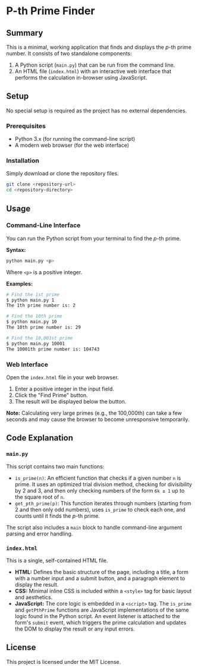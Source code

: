 # P-th Prime Finder

## Summary

This is a minimal, working application that finds and displays the *p*-th prime number. It consists of two standalone components:

1.  A Python script (`main.py`) that can be run from the command line.
2.  An HTML file (`index.html`) with an interactive web interface that performs the calculation in-browser using JavaScript.

## Setup

No special setup is required as the project has no external dependencies.

### Prerequisites

-   Python 3.x (for running the command-line script)
-   A modern web browser (for the web interface)

### Installation

Simply download or clone the repository files.

```bash
git clone <repository-url>
cd <repository-directory>
```

## Usage

### Command-Line Interface

You can run the Python script from your terminal to find the *p*-th prime.

**Syntax:**

```bash
python main.py <p>
```

Where `<p>` is a positive integer.

**Examples:**

```bash
# Find the 1st prime
$ python main.py 1
The 1th prime number is: 2

# Find the 10th prime
$ python main.py 10
The 10th prime number is: 29

# Find the 10,001st prime
$ python main.py 10001
The 10001th prime number is: 104743
```

### Web Interface

Open the `index.html` file in your web browser.

1.  Enter a positive integer in the input field.
2.  Click the "Find Prime" button.
3.  The result will be displayed below the button.

**Note:** Calculating very large primes (e.g., the 100,000th) can take a few seconds and may cause the browser to become unresponsive temporarily.

## Code Explanation

### `main.py`

This script contains two main functions:

-   `is_prime(n)`: An efficient function that checks if a given number `n` is prime. It uses an optimized trial division method, checking for divisibility by 2 and 3, and then only checking numbers of the form `6k ± 1` up to the square root of `n`.
-   `get_pth_prime(p)`: This function iterates through numbers (starting from 2 and then only odd numbers), uses `is_prime` to check each one, and counts until it finds the *p*-th prime.

The script also includes a `main` block to handle command-line argument parsing and error handling.

### `index.html`

This is a single, self-contained HTML file.

-   **HTML:** Defines the basic structure of the page, including a title, a form with a number input and a submit button, and a paragraph element to display the result.
-   **CSS:** Minimal inline CSS is included within a `<style>` tag for basic layout and aesthetics.
-   **JavaScript:** The core logic is embedded in a `<script>` tag. The `is_prime` and `getPthPrime` functions are JavaScript implementations of the same logic found in the Python script. An event listener is attached to the form's `submit` event, which triggers the prime calculation and updates the DOM to display the result or any input errors.

## License

This project is licensed under the MIT License.
